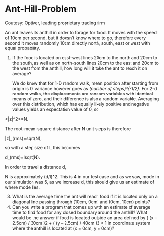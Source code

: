 # Ant-Hill-Problem

Coutesy: Optiver, leading proprietary trading firm

An ant leaves its anthill in order to forage for food. It moves with the speed of 10cm per second, but it doesn’t know where to go, therefore every second it moves randomly 10cm directly north, south, east or west with equal probability.

1. If the food is located on east-west lines 20cm to the north and 20cm to the south, as well as on north-south lines 20cm to the east and 20cm to the west from the anthill, how long will it take the ant to reach it on average?

    We do know that for 1-D random walk, mean position after starting from origin is 0, variance however goes as *(number of steps)^{-1/2}*. For 2-d random walks, the displacements are random variables with identical means of zero, and their difference is also a random variable. Averaging over this distribution, which has equally likely positive and negative values yields an expectation value of 0, so

 <|z|^2>=N. 	

The root-mean-square distance after N unit steps is therefore

 |z|_(rms)=sqrt(N), 	
 
so with a step size of l, this becomes

 d_(rms)=lsqrt(N). 	

In order to travel a distance d,

 N is approximately (d/l)^2. This is 4 in our test case and as we saw, mode in our simulation was 5, as we increase d, this should give us an estimate of where mode lies. 

3. What is the average time the ant will reach food if it is located only on a diagonal line passing through (10cm, 0cm) and (0cm, 10cm) points?
4. Can you write a program that comes up with an estimate of average time to find food for any closed boundary around the anthill? What would be the answer if food is located outside an area defined by ( (x – 2.5cm) / 30cm )2 + ( (y – 2.5cm) / 40cm )2 < 1 in coordinate system where the anthill is located at (x = 0cm, y = 0cm)?
